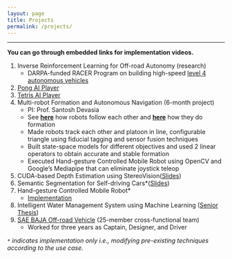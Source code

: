 ```yaml
---
layout: page
title: Projects
permalink: /projects/
---
```


---
**You can go through embedded links for implementation videos.**

1. Inverse Reinforcement Learning for Off-road Autonomy (research)
   - DARPA-funded RACER Program on building high-speed [level 4 autonomous vehicles](https://www.youtube.com/watch?v=AlNOzhza7pg)
2. [Pong AI Player](https://sandeepreddybaddam.github.io/pingpong/)
3. [Tetris AI Player](https://github.com/sandeepreddybaddam/tetris_ncem_ai_player)
4. Multi-robot Formation and Autonomous Navigation (6-month project)
   - PI: Prof. Santosh Devasia
   - See **[here](https://sandeep240599.wixsite.com/website?pgid=l477fsfe-ec167491-1d4f-45e0-a003-94f616a6386d)** how robots follow each other and **[here](https://sandeep240599.wixsite.com/website?pgid=l477fsfe-fe15f482-e12c-4aa1-9cf0-4d4d3d4a8abd)** how they do formation
   - Made robots track each other and platoon in line, configurable triangle using fiducial tagging and sensor fusion techniques
   - Built state-space models for different objectives and used 2 linear operators to obtain accurate and stable formation
   - Executed Hand-gesture Controlled Mobile Robot using OpenCV and Google’s Mediapipe that can eliminate joystick teleop
5. CUDA-based Depth Estimation using StereoVision([Slides](https://docs.google.com/presentation/d/1JGXuBk78V6TCYB8Eo0vU5QoJjrR5i-gU/edit?usp=sharing&ouid=105407832576223183809&rtpof=true&sd=true))
6. Semantic Segmentation for Self-driving Cars*([Slides](https://docs.google.com/presentation/d/1AzVpsB674Xr8R2T9rwN3yZMpRl55wFrA/edit?usp=sharing&ouid=105407832576223183809&rtpof=true&sd=true))
7. Hand-gesture Controlled Mobile Robot*
   - [Implementation](https://drive.google.com/file/d/1GJXJiJ7VFD-1wdopwI8e3Ffcn0uH4mh2/view?usp=sharing)
8. Intelligent Water Management System using Machine Learning ([Senior Thesis](https://drive.google.com/file/d/1Nx8Zc6zAS1Q9BSJfsaOQcPFIxh1RklWc/view?usp=sharing))
9. [SAE BAJA Off-road Vehicle](https://www.youtube.com/watch?v=sLZzWODQK2A) (25-member cross-functional team)
   - Worked for three years as Captain, Designer, and Driver

*`*` indicates implementation only i.e., modifying pre-existing techniques according to the use case.*
